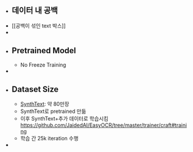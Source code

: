- ## 데이터 내 공백
- [[공백이 섞인 text 박스]]
-
- ## Pretrained Model
	- No Freeze Training
-
- ## Dataset Size
	- [SynthText](https://github.com/ankush-me/SynthText): 약 80만장
	- SynthText로 pretrained 만듦
	- 이후 SynthText+추가 데이터로 학습시킴 https://github.com/JaidedAI/EasyOCR/tree/master/trainer/craft#training
	- 학습 간 25k iteration 수행
-
